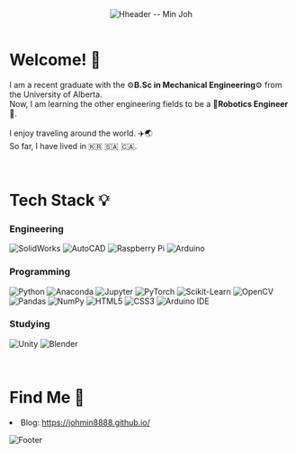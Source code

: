 <header>
    <img alt="Hheader -- Min Joh" src="https://capsule-render.vercel.app/api?type=venom&color=timeGradient&height=300&section=header&text=Min%20Joh&fontSize=90&fontColor=007c41"/>
</header>

<body>
    <div>
        <h1>Welcome! 👋</h1>
        <p>
            I am a recent graduate with the ⚙️<b>B.Sc in Mechanical Engineering</b>⚙️ from the University of Alberta. <br>
            Now, I am learning the other engineering fields to be a 🤖<b>Robotics Engineer</b>🤖. <br>
            <br>
            I enjoy traveling around the world. ✈️🌏 <br>
            So far, I have lived in 🇰🇷 🇸🇦 🇨🇦.
        </p>
    </div>
    <br>
    <div>
        <h1>Tech Stack 💡</h1>
        <h3>Engineering</h3>
        <p>
            <img alt="SolidWorks" src="https://img.shields.io/badge/SolidWorks-DD2C00?style=flat-square&logo=dassaultsystemes&logoColor=white"/>
            <img alt="AutoCAD" src="https://img.shields.io/badge/AutoCAD-E51050?style=flat-square&logo=autocad&logoColor=white"/>
            <img alt="Raspberry Pi" src="https://img.shields.io/badge/Raspberry%20Pi-A22846?style=flat-square&logo=raspberrypi&logoColor=white"/>
            <img alt="Arduino" src="https://img.shields.io/badge/Arduino-00878F?style=flat-square&logo=arduino&logoColor=white"/>
        </p>
        <h3>Programming</h3>
        <p>
            <img alt="Python" src="https://img.shields.io/badge/Python-3776AB?style=flat-square&logo=python&logoColor=white"/>
            <img alt="Anaconda" src="https://img.shields.io/badge/Anaconda-44A833?style=flat-square&logo=anaconda&logoColor=white"/>
            <img alt="Jupyter" src="https://img.shields.io/badge/Jupyter-F37626?style=flat-square&logo=jupyter&logoColor=white"/>
            <img alt="PyTorch" src="https://img.shields.io/badge/PyTorch-EE4C2C?style=flat-square&logo=pytorch&logoColor=white"/>
            <img alt="Scikit-Learn" src="https://img.shields.io/badge/scikit%20learn-F7931E?style=flat-square&logo=scikitlearn&logoColor=white"/>
            <img alt="OpenCV" src="https://img.shields.io/badge/OpenCV-5C3EE8?style=flat-square&logo=opencv&logoColor=white"/>
            <img alt="Pandas" src="https://img.shields.io/badge/Pandas-150458?style=flat-square&logo=pandas&logoColor=white"/>
            <img alt="NumPy" src="https://img.shields.io/badge/NumPy-013243?style=flat-square&logo=numpy&logoColor=white"/>
            <img alt="HTML5" src="https://img.shields.io/badge/HTML5-E34F26?style=flat-square&logo=html5e&logoColor=white"/>
            <img alt="CSS3" src="https://img.shields.io/badge/CSS3-1572B6?style=flat-square&logo=css3&logoColor=white"/>
            <img alt="Arduino IDE" src="https://img.shields.io/badge/Arduino%20IDE-00878F?style=flat-square&logo=arduino&logoColor=white"/>
        </p>
        <h3>Studying</h3>
        <p>
            <img alt="Unity" src="https://img.shields.io/badge/Unity-FFFFFF?style=flat-square&logo=unity&logoColor=black"/>
            <img alt="Blender" src="https://img.shields.io/badge/Blender-E87D0D?style=flat-square&logo=blender&logoColor=white"/>
        </p>
    </div>
    <br>
    <div>
        <h1>Find Me 📌</h1>
        <p>
            <li>Blog: <a href="https://johmin8888.github.io/">https://johmin8888.github.io/</a>
        </p>
    </div>
</body>

<footer>
    <img alt="Footer" src="https://capsule-render.vercel.app/api?type=waving&color=timeGradient&height=150&section=footer&text=&fontSize=&fontColor="/>
</footer>
